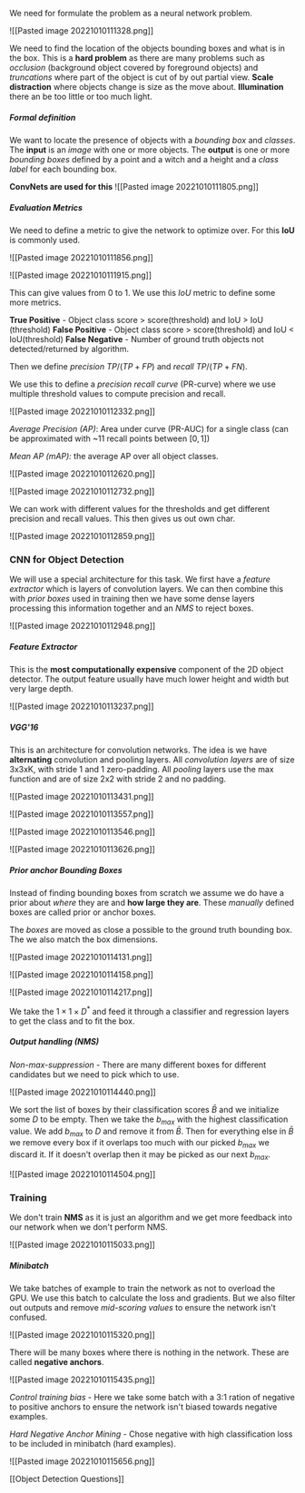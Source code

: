 We need for formulate the problem as a neural network problem. 

![[Pasted image 20221010111328.png]]

We need to find the location of the objects bounding boxes and what is in the box. This is a **hard problem** as there are many problems such as *occlusion* (background object covered by foreground objects) and *truncations* where part of the object is cut of by out partial view. **Scale distraction** where objects change is size as the move about. **Illumination** there an be too little or too much light.

##### Formal definition
We want to locate the presence of objects with a *bounding box* and *classes*. The **input** is an *image* with one or more objects. The **output** is one or more *bounding boxes* defined by a point and a witch and a height and a *class label* for each bounding box.

**ConvNets are used for this**
![[Pasted image 20221010111805.png]]

##### Evaluation Metrics
We need to define a metric to give the network to optimize over. For this **IoU** is commonly used.

![[Pasted image 20221010111856.png]]

![[Pasted image 20221010111915.png]]

This can give values from 0 to 1. We use this *IoU* metric to define some more metrics.

**True Positive** - Object class score > score(threshold) and IoU > IoU (threshold)
**False Positive** - Object class score > score(threshold) and IoU < IoU(threshold)
**False Negative** - Number of ground truth objects not detected/returned by algorithm.

Then we define *precision* $TP/(TP+FP)$ and *recall* $TP/(TP+FN)$. 

We use this to define a *precision recall curve* (PR-curve) where we use multiple threshold values to compute precision and recall.

![[Pasted image 20221010112332.png]]

*Average Precision (AP)*: Area under curve (PR-AUC) for a single class (can be approximated with ~11 recall points between $[0,1]$)

*Mean AP (mAP):* the average AP over all object classes.

![[Pasted image 20221010112620.png]]

![[Pasted image 20221010112732.png]]

We can work with different values for the thresholds and get different precision and recall values. This then gives us out own char.

![[Pasted image 20221010112859.png]]

### CNN for Object Detection
We will use a special architecture for this task. We first have a *feature extractor* which is layers of convolution layers. We can then combine this with *prior boxes* used in training then we have some dense layers processing this information together and an *NMS* to reject boxes.

![[Pasted image 20221010112948.png]]

##### Feature Extractor
This is the **most computationally expensive** component of the 2D object detector. The output feature usually have much lower height and width but very large depth.

![[Pasted image 20221010113237.png]]

##### VGG'16
This is an architecture for convolution networks. The idea is we have **alternating** convolution and pooling layers. All *convolution layers* are of size 3x3xK, with stride 1 and 1  zero-padding. All *pooling* layers use the max function and are of size 2x2 with stride 2 and no padding.

![[Pasted image 20221010113431.png]]

![[Pasted image 20221010113557.png]]

![[Pasted image 20221010113546.png]]

![[Pasted image 20221010113626.png]]

##### Prior anchor Bounding Boxes
Instead of finding bounding boxes from scratch we assume we do have a prior about *where* they are and **how large they are**. These *manually* defined boxes are called prior or anchor boxes.

The *boxes* are moved as close a possible to the ground truth bounding box. The we also match the box dimensions.

![[Pasted image 20221010114131.png]]

![[Pasted image 20221010114158.png]]

![[Pasted image 20221010114217.png]]

We take the $1\times1\times D^*$ and feed it through a classifier and regression layers to get the class and to fit the box.

##### Output handling (NMS)
*Non-max-suppression* - There are many different boxes for different candidates but we need to pick which to use.

![[Pasted image 20221010114440.png]]

We sort the list of boxes by their classification scores $\bar B$ and we initialize some $D$ to be empty. Then we take the $b_{max}$ with the highest classification value. We add $b_{max}$ to $D$ and remove it from $\bar B$. Then for everything else in $\bar B$ we remove every box if it overlaps too much with our picked $b_{max}$ we discard it. If it doesn't overlap then it may be picked as our next $b_{max}$.

![[Pasted image 20221010114504.png]]

### Training
We don't train **NMS** as it is just an algorithm and we get more feedback into our network when we don't perform NMS.

![[Pasted image 20221010115033.png]]

##### Minibatch
We take batches of example to train the network as not to overload the GPU. We use this batch to calculate the loss and gradients. But we also filter out outputs and remove *mid-scoring values* to ensure the network isn't confused.

![[Pasted image 20221010115320.png]]

There will be many boxes where there is nothing in the network. These are called **negative anchors**.

![[Pasted image 20221010115435.png]]

*Control training bias* - Here we take some batch with a 3:1 ration of negative to positive anchors to ensure the network isn't biased towards negative examples.

*Hard Negative Anchor Mining* - Chose negative with high classification loss to be included in minibatch (hard examples).

![[Pasted image 20221010115656.png]]

[[Object Detection Questions]]
